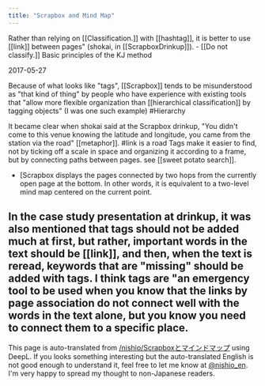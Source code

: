 ```yaml
---
title: "Scrapbox and Mind Map"
---
```


Rather than relying on [[Classification.]] with [[hashtag]], it is better to use [[link]] between pages" (shokai, in [[ScrapboxDrinkup]]).
    - [[Do not classify.]] Basic principles of the KJ method

2017-05-27

Because of what looks like "tags", [[Scrapbox]] tends to be misunderstood as "that kind of thing" by people who have experience with existing tools that "allow more flexible organization than [[hierarchical classification]] by tagging objects" (I was one such example) #Hierarchy

It became clear when shokai said at the Scrapbox drinkup, "You didn't come to this venue knowing the latitude and longitude, you came from the station via the road" [[metaphor]]. #link is a road
Tags make it easier to find, not by ticking off a scale in space and organizing it according to a frame, but by connecting paths between pages. see [[sweet potato search]].

- [Scrapbox displays the pages connected by two hops from the currently open page at the bottom. In other words, it is equivalent to a two-level mind map centered on the current point.

In the case study presentation at drinkup, it was also mentioned that tags should not be added much at first, but rather, important words in the text should be [[link]], and then, when the text is reread, keywords that are "missing" should be added with tags. I think tags are "an emergency tool to be used when you know that the links by page association do not connect well with the words in the text alone, but you know you need to connect them to a specific place.
---
This page is auto-translated from [/nishio/Scrapboxとマインドマップ](https://scrapbox.io/nishio/Scrapboxとマインドマップ) using DeepL. If you looks something interesting but the auto-translated English is not good enough to understand it, feel free to let me know at [@nishio_en](https://twitter.com/nishio_en). I'm very happy to spread my thought to non-Japanese readers.